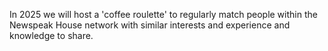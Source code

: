 In 2025 we will host a 'coffee roulette' to regularly match people within the Newspeak House network with similar interests and experience and knowledge to share.